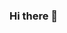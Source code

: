 ### Hi there 👋

<!--
**ErenGunduzz/ErenGunduzz** is a ✨ _special_ ✨ repository because its `README.md` (this file) appears on your GitHub profile.

Here are some ideas to get you started:

- 🔭 I’m currently working on Ege Robotaxi Team on Object Detection with Deep Learning.
- 🌱 I’m currently learning Machine Learning, Deep Learning and Artificial Intelligence. 
- 👯 I’m looking to collaborate on any coding projects.
- 💬 Ask me about anything.
- 📫 How to reach me: akineren1121@hotmail.com , https://www.linkedin.com/in/akinerengunduz/
<div id="header" align="center">
  <img src="[https://media.giphy.com/media/M9gbBd9nbDrOTu1Mqx/giphy.gif](https://www.google.com/url?sa=i&url=https%3A%2F%2Ftenor.com%2Fsearch%2Fcoding-gifs&psig=AOvVaw3V-EV4Ev9Hw9zuI76aDjdV&ust=1677867959876000&source=images&cd=vfe&ved=0CA8QjRxqFwoTCICdhrDvvf0CFQAAAAAdAAAAABAD)" width="100"/>
</div>
-->
